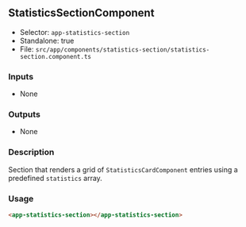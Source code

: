 ## StatisticsSectionComponent

- Selector: `app-statistics-section`
- Standalone: true
- File: `src/app/components/statistics-section/statistics-section.component.ts`

### Inputs

- None

### Outputs

- None

### Description

Section that renders a grid of `StatisticsCardComponent` entries using a predefined `statistics` array.

### Usage

```html
<app-statistics-section></app-statistics-section>
```

